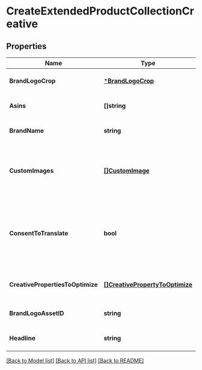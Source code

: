 # CreateExtendedProductCollectionCreative

## Properties
Name | Type | Description | Notes
------------ | ------------- | ------------- | -------------
**BrandLogoCrop** | [***BrandLogoCrop**](BrandLogoCrop.md) |  | [optional] [default to null]
**Asins** | **[]string** |  | [optional] [default to null]
**BrandName** | **string** |  | [optional] [default to null]
**CustomImages** | [**[]CustomImage**](CustomImage.md) | Requires minimum one custom image. You can add an optional collection of custom images that can be displayed on the ad as slideshow. Learn more about slideshow here https://advertising.amazon.com/resources/whats-new/slideshow-ads-creative-for-sponsored-brands/ | [optional] [default to null]
**ConsentToTranslate** | **bool** | If set to true and the headline and/or video are not in the marketplace&#x27;s default language, Amazon will attempt to translate them to the marketplace&#x27;s default language. If Amazon is unable to translate them, the ad will be rejected by moderation. We only support translating headlines and videos from English to German, French, Italian, Spanish, Japanese, and Dutch. See developer notes for more information. | [optional] [default to null]
**CreativePropertiesToOptimize** | [**[]CreativePropertyToOptimize**](CreativePropertyToOptimize.md) | If this property is enabled, Sponsored Brands will dynamically optimize by enhancing or generating creative properties based on shopper search intent. | [optional] [default to null]
**BrandLogoAssetID** | **string** |  | [optional] [default to null]
**Headline** | **string** |  | [optional] [default to null]

[[Back to Model list]](../README.md#documentation-for-models) [[Back to API list]](../README.md#documentation-for-api-endpoints) [[Back to README]](../README.md)

